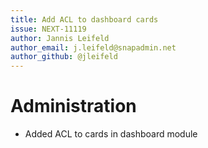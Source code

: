 ```yaml
---
title: Add ACL to dashboard cards
issue: NEXT-11119
author: Jannis Leifeld
author_email: j.leifeld@snapadmin.net 
author_github: @jleifeld
---
```

# Administration
* Added ACL to cards in dashboard module
